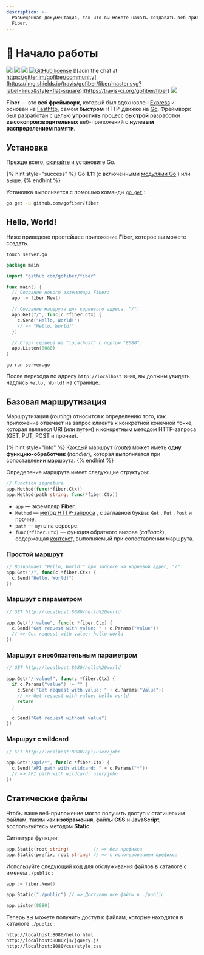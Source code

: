 ```yaml
---
description: >-
  Размещенная документация, так что вы можете начать создавать веб-приложения с
  Fiber.
---
```


# 📖 Начало работы

[![](https://img.shields.io/github/release/gofiber/fiber?style=flat-square)](https://github.com/gofiber/fiber/releases) [![](https://img.shields.io/badge/api-documentation-blue?style=flat-square)](https://fiber.wiki) ![](https://img.shields.io/badge/goreport-A%2B-brightgreen?style=flat-square) [![GitHub license](https://img.shields.io/badge/coverage-91%25-brightgreen?style=flat-square)](https://gocover.io/github.com/gofiber/fiber) [![Join the chat at https://gitter.im/gofiber/community](https://img.shields.io/travis/gofiber/fiber/master.svg?label=linux&style=flat-square)](https://travis-ci.org/gofiber/fiber) [![](https://img.shields.io/travis/gofiber/fiber/master.svg?label=windows&style=flat-square)](https://travis-ci.org/gofiber/fiber)

**Fiber** — это **веб фреймворк**, который был вдохновлен [Express](https://github.com/expressjs/express) и основан на [Fasthttp](https://github.com/valyala/fasthttp), самом **быстром** HTTP-движке на [Go](https://golang.org/doc/). Фреймворк был разработан с целью **упростить** процесс **быстрой** разработки **высокопроизводительных** веб-приложений с **нулевым распределением памяти**.

## Установка

Прежде всего, [скачайте](https://golang.org/dl/) и установите Go.

{% hint style="success" %}
Go **1.11** \(с включенными [модулями Go](https://golang.org/doc/go1.11#modules) \) или выше.
{% endhint %}

Установка выполняется с помощью команды [`go get`](https://golang.org/cmd/go/#hdr-Add_dependencies_to_current_module_and_install_them) :

```bash
go get -u github.com/gofiber/fiber
```

## Hello, World!

Ниже приведено простейшее приложение **Fiber**, которое вы можете создать.

```text
touch server.go
```

```go
package main

import "github.com/gofiber/fiber"

func main() {
  // Создание нового экземплара Fiber:
  app := fiber.New()

  // Создание маршрута для корневого адреса, "/":
  app.Get("/", func(c *fiber.Ctx) {
    c.Send("Hello, World!")
    // => "Hello, World!"
  })

  // Старт сервера на "localhost" с портом "8080":
  app.Listen(8080)
}
```

```text
go run server.go
```

После перехода по адресу `http://localhost:8080`, вы должны увидеть надпись `Hello, World!` на странице.

## Базовая маршрутизация

Маршрутизация \(_routing_\) относится к определению того, как приложение отвечает на запрос клиента к конкретной конечной точке, которая является URI \(или путем\) и конкретным методом HTTP-запроса \(GET, PUT, POST и прочие\).

{% hint style="info" %}
Каждый маршрут \(_route_\) может иметь **одну функцию-обработчик** \(_handler_\), которая выполняется при сопоставлении маршрута.
{% endhint %}

Определение маршрута имеет следующие структуры:

```go
// Function signature
app.Method(func(*fiber.Ctx))
app.Method(path string, func(*fiber.Ctx))
```

* `app` — экземпляр **Fiber**.
* `Method` — [метод HTTP-запроса](https://fiber.wiki/application#methods) , с заглавной буквы: `Get` , `Put` , `Post` и прочие.
* `path` — путь на сервере.
* `func(*fiber.Ctx)` — функция обратного вызова \(_callback_\), содержащая [контекст,](https://fiber.wiki/context) выполняемый при сопоставлении маршрута.

### Простой маршрут

```go
// Возвращает "Hello, World!" при запросе на корневой адрес, "/":
app.Get("/", func(c *fiber.Ctx) {
  c.Send("Hello, World!")
})
```

### Маршрут с параметром

```go
// GET http://localhost:8080/hello%20world

app.Get("/:value", func(c *fiber.Ctx) {
  c.Send("Get request with value: " + c.Params("value"))
  // => Get request with value: hello world
})
```

### Маршрут с необязательным параметром

```go
// GET http://localhost:8080/hello%20world

app.Get("/:value?", func(c *fiber.Ctx) {
  if c.Params("value") != "" {
    c.Send("Get request with value: " + c.Params("Value"))
    // => Get request with value: hello world
    return
  }

  c.Send("Get request without value")
})
```

### Маршрут с wildcard

```go
// GET http://localhost:8080/api/user/john

app.Get("/api/*", func(c *fiber.Ctx) {
  c.Send("API path with wildcard: " + c.Params("*"))
  // => API path with wildcard: user/john
})
```

## Статические файлы

Чтобы ваше веб-приложение могло получить доступ к статическим файлам, таким как **изображения**, файлы **CSS** и **JavaScript**, воспользуйтесь методом **Static**.

Сигнатура функции:

```go
app.Static(root string)         // => без префикса
app.Static(prefix, root string) // => с использованием префикса
```

Используйте следующий код для обслуживания файлов в каталоге с именем `./public` :

```go
app := fiber.New()

app.Static("./public") // => Доступны все файлы в ./public

app.Listen(8080)
```

Теперь вы можете получить доступ к файлам, которые находятся в каталоге `./public` :

```bash
http://localhost:8080/hello.html
http://localhost:8080/js/jquery.js
http://localhost:8080/css/style.css
```

